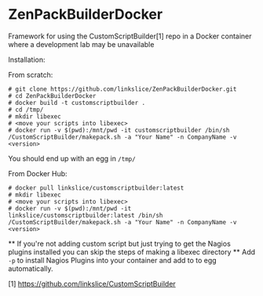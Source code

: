# ZenPackBuilderDocker
Framework for using the CustomScriptBuilder[1] repo in a Docker container where a development lab may be unavailable

Installation:

From scratch:
```
# git clone https://github.com/linkslice/ZenPackBuilderDocker.git
# cd ZenPackBuilderDocker
# docker build -t customscriptbuilder .
# cd /tmp/
# mkdir libexec
# <move your scripts into libexec>
# docker run -v $(pwd):/mnt/pwd -it customscriptbuilder /bin/sh /CustomScriptBuilder/makepack.sh -a "Your Name" -n CompanyName -v <version>
```
You should end up with an egg in `/tmp/`

From Docker Hub:
```
# docker pull linkslice/customscriptbuilder:latest
# mkdir libexec
# <move your scripts into libexec>
# docker run -v $(pwd):/mnt/pwd -it linkslice/customscriptbuilder:latest /bin/sh /CustomScriptBuilder/makepack.sh -a "Your Name" -n CompanyName -v <version>
```
** If you're not adding custom script but just trying to get the Nagios plugins installed you can skip the steps of making a libexec directory
** Add `-p` to install Nagios Plugins into your container and add to to egg automatically.

[1] https://github.com/linkslice/CustomScriptBuilder
